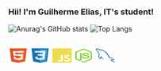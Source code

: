 ### Hii! I'm Guilherme Elias, IT's student!
  
  ![Anurag's GitHub stats](https://github-readme-stats.vercel.app/api?username=Eliassx&show_icons=true&theme=tokyonight)
  ![Top Langs](https://github-readme-stats.vercel.app/api/top-langs/?username=Eliassx&hide_progress=true&theme=tokyonight)
  
</div>

<div style="display: inline_block"><br>
  <img align="center" alt="HTML5" height="30" width="40" src="https://raw.githubusercontent.com/devicons/devicon/master/icons/html5/html5-original.svg">
  <img align="center" alt="CSS3" height="30" width="40" src="https://raw.githubusercontent.com/devicons/devicon/master/icons/css3/css3-original.svg">
  <img align="center" alt="JavaScript" height="30" width="40" src="https://raw.githubusercontent.com/devicons/devicon/master/icons/javascript/javascript-plain.svg">
  <img align="center" alt="NodeJS" height="30" width="40" src="https://raw.githubusercontent.com/devicons/devicon/master/icons/nodejs/nodejs-original.svg">
  <img align="center" alt="mySQL" height="30" width="40" src="https://raw.githubusercontent.com/devicons/devicon/master/icons/mysql/mysql-original.svg">
</div>

  ##
